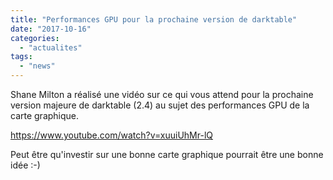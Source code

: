 ```yaml
---
title: "Performances GPU pour la prochaine version de darktable"
date: "2017-10-16"
categories: 
  - "actualites"
tags: 
  - "news"
---
```


Shane Milton a réalisé une vidéo sur ce qui vous attend pour la prochaine version majeure de darktable (2.4) au sujet des performances GPU de la carte graphique.

https://www.youtube.com/watch?v=xuuiUhMr-lQ

Peut être qu'investir sur une bonne carte graphique pourrait être une bonne idée :-)
